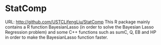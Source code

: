 # StatComp
URL: http://github.com/USTCLifengLiu/StatComp
This R package mainly contains a R function BayesianLasso (in order to solve the Bayesian Lasso Regression problem) and some C++ functions such as sumC, Q, EB and HP in order to make the BayesianLasso function faster.
